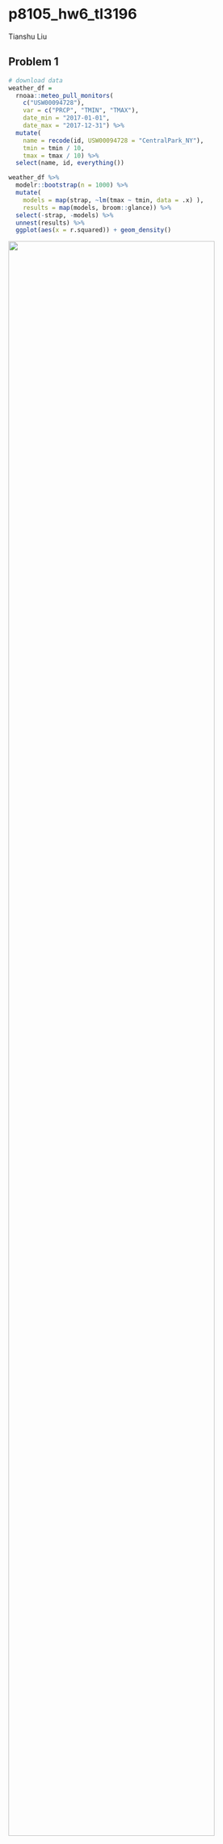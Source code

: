 p8105_hw6_tl3196
================
Tianshu Liu

## Problem 1

``` r
# download data
weather_df = 
  rnoaa::meteo_pull_monitors(
    c("USW00094728"),
    var = c("PRCP", "TMIN", "TMAX"), 
    date_min = "2017-01-01",
    date_max = "2017-12-31") %>%
  mutate(
    name = recode(id, USW00094728 = "CentralPark_NY"),
    tmin = tmin / 10,
    tmax = tmax / 10) %>%
  select(name, id, everything())

weather_df %>% 
  modelr::bootstrap(n = 1000) %>% 
  mutate(
    models = map(strap, ~lm(tmax ~ tmin, data = .x) ),
    results = map(models, broom::glance)) %>% 
  select(-strap, -models) %>% 
  unnest(results) %>% 
  ggplot(aes(x = r.squared)) + geom_density()
```

<img src="p8105_hw6_tl3196_files/figure-gfm/unnamed-chunk-1-1.png" width="90%" />

``` r
weather_df %>% 
  modelr::bootstrap(n = 1000) %>% 
  mutate(
    models = map(strap, ~lm(tmax ~ tmin, data = .x) ),
    results = map(models, broom::tidy)) %>% 
  select(-strap, -models) %>% 
  unnest(results) %>% 
  select(id = `.id`, term, estimate) %>% 
  pivot_wider(
    names_from = term, 
    values_from = estimate) %>% 
  rename(beta0 = `(Intercept)`, beta1 = tmin) %>% 
  mutate(log_b0b1 = log(beta0 * beta1)) %>% 
  ggplot(aes(x = log_b0b1)) + geom_density()
```

<img src="p8105_hw6_tl3196_files/figure-gfm/unnamed-chunk-2-1.png" width="90%" />

## Problem 2

``` r
homicide_df = 
  read_csv("./data/homicide-data.csv") %>% 
  mutate(
    city_state = str_c(city, ", ", state), 
    resolved = as.numeric(disposition == "Closed by arrest"),
    ) %>% 
  filter(
    !(city_state %in% c("Dallas, TX", "Phoenix, AZ", "Kansas City, MO", "Tulsa, AL")),
    victim_race %in% c("White", "Black")
  ) %>% 
  mutate(
    victim_age = as.numeric(victim_age),
    victim_race = fct(victim_race)
  )
  
homicide_df
```

    ## # A tibble: 39,693 × 14
    ##    uid   repor…¹ victi…² victi…³ victi…⁴ victi…⁵ victi…⁶ city  state   lat   lon
    ##    <chr>   <dbl> <chr>   <chr>   <fct>     <dbl> <chr>   <chr> <chr> <dbl> <dbl>
    ##  1 Alb-…  2.01e7 SATTER… VIVIANA White        15 Female  Albu… NM     35.1 -107.
    ##  2 Alb-…  2.01e7 MULA    VIVIAN  White        72 Female  Albu… NM     35.1 -107.
    ##  3 Alb-…  2.01e7 BOOK    GERALD… White        91 Female  Albu… NM     35.2 -107.
    ##  4 Alb-…  2.01e7 MARTIN… GUSTAVO White        56 Male    Albu… NM     35.1 -107.
    ##  5 Alb-…  2.01e7 LUJAN   KEVIN   White        NA Male    Albu… NM     35.1 -107.
    ##  6 Alb-…  2.01e7 GRAY    STEFAN… White        43 Female  Albu… NM     35.1 -107.
    ##  7 Alb-…  2.01e7 DAVID   LARRY   White        52 Male    Albu… NM     NA     NA 
    ##  8 Alb-…  2.01e7 BRITO   ELIZAB… White        22 Female  Albu… NM     35.1 -107.
    ##  9 Alb-…  2.01e7 KING    TEVION  Black        15 Male    Albu… NM     35.1 -107.
    ## 10 Alb-…  2.01e7 BOYKIN  CEDRIC  Black        25 Male    Albu… NM     35.1 -107.
    ## # … with 39,683 more rows, 3 more variables: disposition <chr>,
    ## #   city_state <chr>, resolved <dbl>, and abbreviated variable names
    ## #   ¹​reported_date, ²​victim_last, ³​victim_first, ⁴​victim_race, ⁵​victim_age,
    ## #   ⁶​victim_sex

Fit a logistic regression with resolved vs unresolved as the outcome and
victim age, sex and race as predictors for the city of Baltimore, MD

``` r
# fit logistic regression for Baltimore
balt_logi_reg = 
  homicide_df %>% filter(city_state == "Baltimore, MD") %>% 
  glm(
  formula = resolved ~ victim_age + victim_sex + victim_race, 
  data = .,
  family = binomial()
) 

summary(balt_logi_reg)
```

    ## 
    ## Call:
    ## glm(formula = resolved ~ victim_age + victim_sex + victim_race, 
    ##     family = binomial(), data = .)
    ## 
    ## Deviance Residuals: 
    ##     Min       1Q   Median       3Q      Max  
    ## -1.6223  -0.8958  -0.8688   1.4699   1.6579  
    ## 
    ## Coefficients:
    ##                   Estimate Std. Error z value Pr(>|z|)    
    ## (Intercept)       1.151737   0.236725   4.865 1.14e-06 ***
    ## victim_age       -0.006727   0.003324  -2.024    0.043 *  
    ## victim_sexMale   -0.854463   0.138176  -6.184 6.26e-10 ***
    ## victim_raceBlack -0.841756   0.174716  -4.818 1.45e-06 ***
    ## ---
    ## Signif. codes:  0 '***' 0.001 '**' 0.01 '*' 0.05 '.' 0.1 ' ' 1
    ## 
    ## (Dispersion parameter for binomial family taken to be 1)
    ## 
    ##     Null deviance: 3567.9  on 2752  degrees of freedom
    ## Residual deviance: 3492.7  on 2749  degrees of freedom
    ## AIC: 3500.7
    ## 
    ## Number of Fisher Scoring iterations: 4

``` r
balt_logi_reg %>% broom::tidy() %>% knitr::kable()
```

| term             |   estimate | std.error | statistic |   p.value |
|:-----------------|-----------:|----------:|----------:|----------:|
| (Intercept)      |  1.1517373 | 0.2367248 |  4.865300 | 0.0000011 |
| victim_age       | -0.0067272 | 0.0033235 | -2.024124 | 0.0429574 |
| victim_sexMale   | -0.8544628 | 0.1381762 | -6.183864 | 0.0000000 |
| victim_raceBlack | -0.8417563 | 0.1747162 | -4.817851 | 0.0000015 |

Obtain the estimate and CI of the adjusted odds ratio for solving
homicides comparing male victims to female victims keeping all other
variables fixed.

``` r
# estimate and CI of the adjusted OR for sex = male in solving homicides 
balt_logi_reg %>% 
  broom::tidy() %>% 
  filter(str_detect(term,"Male")) %>% 
  mutate(
    log_or = estimate,
    adj_or = exp(estimate),
    adj_or_ci_low = exp(estimate - 1.96 * std.error),
    adj_or_ci_high = exp(estimate + 1.96 * std.error)
    ) %>% 
  select(log_or, adj_or, adj_or_ci_low, adj_or_ci_high) %>% 
  knitr::kable()
```

|     log_or |    adj_or | adj_or_ci_low | adj_or_ci_high |
|-----------:|----------:|--------------:|---------------:|
| -0.8544628 | 0.4255117 |      0.324559 |      0.5578655 |

Iterate each cities in the data set.

``` r
homicide_or = 
  homicide_df %>% 
  nest(data = -city_state) %>% 
  mutate(
    logi_reg = map(.x = data, ~glm(formula = resolved ~ victim_age + victim_sex + victim_race, data = .x, family = binomial())),
    logi_results = map(logi_reg, broom::tidy)
  ) %>% 
  select(-data, -logi_reg) %>% 
  unnest(logi_results) %>% 
  filter(str_detect(term,"Male")) %>% 
  mutate(
    log_or = estimate,
    adj_or = exp(estimate),
    adj_or_ci_low = exp(estimate - 1.96 * std.error),
    adj_or_ci_high = exp(estimate + 1.96 * std.error)
    ) %>% 
  select(city_state, log_or, adj_or, adj_or_ci_low, adj_or_ci_high)

homicide_or
```

    ## # A tibble: 47 × 5
    ##    city_state          log_or adj_or adj_or_ci_low adj_or_ci_high
    ##    <chr>                <dbl>  <dbl>         <dbl>          <dbl>
    ##  1 Albuquerque, NM  0.570      1.77          0.831          3.76 
    ##  2 Atlanta, GA      0.0000771  1.00          0.684          1.46 
    ##  3 Baltimore, MD   -0.854      0.426         0.325          0.558
    ##  4 Baton Rouge, LA -0.964      0.381         0.209          0.695
    ##  5 Birmingham, AL  -0.139      0.870         0.574          1.32 
    ##  6 Boston, MA      -0.395      0.674         0.356          1.28 
    ##  7 Buffalo, NY     -0.653      0.521         0.290          0.935
    ##  8 Charlotte, NC   -0.123      0.884         0.557          1.40 
    ##  9 Chicago, IL     -0.891      0.410         0.336          0.501
    ## 10 Cincinnati, OH  -0.917      0.400         0.236          0.677
    ## # … with 37 more rows

Create a plot that shows the estimated ORs and CIs for each city.

``` r
homicide_or %>% 
  mutate(
    city_state = fct_reorder(city_state, adj_or)
  ) %>% 
  ggplot(aes(x = city_state, y = adj_or, color = city_state)) + 
  geom_point() + 
  geom_errorbar(aes(ymin = adj_or_ci_low, ymax = adj_or_ci_high)) + 
  theme(legend.position = "none") + 
  theme(axis.text.x = element_text(size=6, angle=45, hjust = 1)) + 
  labs(
    x = "City & State",
    y = "Adjusted Odd Ratio",
    title = "Estimated ORs and CIs Comparing Male to Female Victims"
  )
```

<img src="p8105_hw6_tl3196_files/figure-gfm/unnamed-chunk-7-1.png" width="90%" />

## Problem 3

``` r
# import data from csv file
birthweight_df = 
  read_csv("./data/birthweight.csv") %>% 
  mutate(
    babysex = factor(babysex),
    frace = factor(frace),
    malform = factor(malform),
    mrace = factor(mrace)
  )

# check missing data 
skimr::skim(birthweight_df)
```

|                                                  |                |
|:-------------------------------------------------|:---------------|
| Name                                             | birthweight_df |
| Number of rows                                   | 4342           |
| Number of columns                                | 20             |
| \_\_\_\_\_\_\_\_\_\_\_\_\_\_\_\_\_\_\_\_\_\_\_   |                |
| Column type frequency:                           |                |
| factor                                           | 4              |
| numeric                                          | 16             |
| \_\_\_\_\_\_\_\_\_\_\_\_\_\_\_\_\_\_\_\_\_\_\_\_ |                |
| Group variables                                  | None           |

Data summary

**Variable type: factor**

| skim_variable | n_missing | complete_rate | ordered | n_unique | top_counts                      |
|:--------------|----------:|--------------:|:--------|---------:|:--------------------------------|
| babysex       |         0 |             1 | FALSE   |        2 | 1: 2230, 2: 2112                |
| frace         |         0 |             1 | FALSE   |        5 | 1: 2123, 2: 1911, 4: 248, 3: 46 |
| malform       |         0 |             1 | FALSE   |        2 | 0: 4327, 1: 15                  |
| mrace         |         0 |             1 | FALSE   |        4 | 1: 2147, 2: 1909, 4: 243, 3: 43 |

**Variable type: numeric**

| skim_variable | n_missing | complete_rate |    mean |     sd |     p0 |     p25 |     p50 |     p75 |   p100 | hist  |
|:--------------|----------:|--------------:|--------:|-------:|-------:|--------:|--------:|--------:|-------:|:------|
| bhead         |         0 |             1 |   33.65 |   1.62 |  21.00 |   33.00 |   34.00 |   35.00 |   41.0 | ▁▁▆▇▁ |
| blength       |         0 |             1 |   49.75 |   2.72 |  20.00 |   48.00 |   50.00 |   51.00 |   63.0 | ▁▁▁▇▁ |
| bwt           |         0 |             1 | 3114.40 | 512.15 | 595.00 | 2807.00 | 3132.50 | 3459.00 | 4791.0 | ▁▁▇▇▁ |
| delwt         |         0 |             1 |  145.57 |  22.21 |  86.00 |  131.00 |  143.00 |  157.00 |  334.0 | ▅▇▁▁▁ |
| fincome       |         0 |             1 |   44.11 |  25.98 |   0.00 |   25.00 |   35.00 |   65.00 |   96.0 | ▃▇▅▂▃ |
| gaweeks       |         0 |             1 |   39.43 |   3.15 |  17.70 |   38.30 |   39.90 |   41.10 |   51.3 | ▁▁▂▇▁ |
| menarche      |         0 |             1 |   12.51 |   1.48 |   0.00 |   12.00 |   12.00 |   13.00 |   19.0 | ▁▁▂▇▁ |
| mheight       |         0 |             1 |   63.49 |   2.66 |  48.00 |   62.00 |   63.00 |   65.00 |   77.0 | ▁▁▇▂▁ |
| momage        |         0 |             1 |   20.30 |   3.88 |  12.00 |   18.00 |   20.00 |   22.00 |   44.0 | ▅▇▂▁▁ |
| parity        |         0 |             1 |    0.00 |   0.10 |   0.00 |    0.00 |    0.00 |    0.00 |    6.0 | ▇▁▁▁▁ |
| pnumlbw       |         0 |             1 |    0.00 |   0.00 |   0.00 |    0.00 |    0.00 |    0.00 |    0.0 | ▁▁▇▁▁ |
| pnumsga       |         0 |             1 |    0.00 |   0.00 |   0.00 |    0.00 |    0.00 |    0.00 |    0.0 | ▁▁▇▁▁ |
| ppbmi         |         0 |             1 |   21.57 |   3.18 |  13.07 |   19.53 |   21.03 |   22.91 |   46.1 | ▃▇▁▁▁ |
| ppwt          |         0 |             1 |  123.49 |  20.16 |  70.00 |  110.00 |  120.00 |  134.00 |  287.0 | ▅▇▁▁▁ |
| smoken        |         0 |             1 |    4.15 |   7.41 |   0.00 |    0.00 |    0.00 |    5.00 |   60.0 | ▇▁▁▁▁ |
| wtgain        |         0 |             1 |   22.08 |  10.94 | -46.00 |   15.00 |   22.00 |   28.00 |   89.0 | ▁▁▇▁▁ |

``` r
birthweight_df
```

    ## # A tibble: 4,342 × 20
    ##    babysex bhead blength   bwt delwt fincome frace gaweeks malform menarche
    ##    <fct>   <dbl>   <dbl> <dbl> <dbl>   <dbl> <fct>   <dbl> <fct>      <dbl>
    ##  1 2          34      51  3629   177      35 1        39.9 0             13
    ##  2 1          34      48  3062   156      65 2        25.9 0             14
    ##  3 2          36      50  3345   148      85 1        39.9 0             12
    ##  4 1          34      52  3062   157      55 1        40   0             14
    ##  5 2          34      52  3374   156       5 1        41.6 0             13
    ##  6 1          33      52  3374   129      55 1        40.7 0             12
    ##  7 2          33      46  2523   126      96 2        40.3 0             14
    ##  8 2          33      49  2778   140       5 1        37.4 0             12
    ##  9 1          36      52  3515   146      85 1        40.3 0             11
    ## 10 1          33      50  3459   169      75 2        40.7 0             12
    ## # … with 4,332 more rows, and 10 more variables: mheight <dbl>, momage <dbl>,
    ## #   mrace <fct>, parity <dbl>, pnumlbw <dbl>, pnumsga <dbl>, ppbmi <dbl>,
    ## #   ppwt <dbl>, smoken <dbl>, wtgain <dbl>

``` r
# histogram plot for baby weight
birthweight_df %>% 
  ggplot(aes(x = bwt)) + 
  geom_histogram() + 
  labs(
    x = "Birthweight",
    y = "Count",
    title = "Histogram for Birthweight"
  )
```

<img src="p8105_hw6_tl3196_files/figure-gfm/unnamed-chunk-9-1.png" width="90%" />

``` r
# boxplot for baby weight
birthweight_df %>% 
  ggplot(aes(y = bwt)) + 
  geom_boxplot() + 
  labs(
    y = "Birthweight",
    title = "Boxplot for Birthweight"
  )
```

<img src="p8105_hw6_tl3196_files/figure-gfm/unnamed-chunk-10-1.png" width="90%" />

From the plots, the distribution of `bwt` is almost symmetric and
normal. Thus, no transformation is necessary before regression.

Use `LASSO` to select predictors in the hypothesized model.

``` r
# LASSO
# define response variable & potential predictors 
response <- pull(birthweight_df, bwt)
predictors <- data.matrix(birthweight_df %>% select(-bwt))

library(glmnet)

# perform cross-validation to find optimal lambda value
cv_model <- cv.glmnet(predictors, response, alpha = 1)

# find optimal lambda value that minimizes test MSE
best_lambda <- cv_model$lambda.min
best_lambda
```

    ## [1] 0.9928296

``` r
# produce plot of test MSE by lambda value
plot(cv_model) 
```

<img src="p8105_hw6_tl3196_files/figure-gfm/unnamed-chunk-11-1.png" width="90%" />

``` r
# find coefficients of best model
best_model <- glmnet(predictors, response, alpha = 1, lambda = best_lambda)
coef(best_model)
```

    ## 20 x 1 sparse Matrix of class "dgCMatrix"
    ##                        s0
    ## (Intercept) -6209.0728329
    ## babysex        30.1222861
    ## bhead         134.1516631
    ## blength        76.3148091
    ## delwt           1.1329854
    ## fincome         0.6313574
    ## frace         -11.5587799
    ## gaweeks        11.8777935
    ## malform         .        
    ## menarche       -3.4557365
    ## mheight         5.1343732
    ## momage          3.2209553
    ## mrace         -42.2039320
    ## parity         80.0751177
    ## pnumlbw         .        
    ## pnumsga         .        
    ## ppbmi           .        
    ## ppwt            .        
    ## smoken         -3.5675235
    ## wtgain          2.7523636

Remain the predictors in the hypothesized regression model whose
coefficients is not zero in the table above.

``` r
# hypothesized model
hypo_model = lm(bwt ~ babysex + bhead + blength + delwt + fincome + frace + gaweeks + menarche + mheight + momage + mrace + parity + smoken + wtgain, data = birthweight_df)

# calculate rmse for hypothesized model
rmse(hypo_model, birthweight_df)
```

    ## [1] 271.7855

``` r
# make a plot of model residuals against fitted values
birthweight_df %>% 
  add_predictions(hypo_model) %>% 
  add_residuals(hypo_model) %>% 
  ggplot(aes(x = pred, y = resid)) + 
  geom_point(alpha = .3) + 
  geom_hline(yintercept=0, linetype="dashed", color = "red") + 
  labs(
    x = "Fitted Values",
    y = "Residuals",
    title = "Residuals vs Fitted Values"
  )
```

<img src="p8105_hw6_tl3196_files/figure-gfm/unnamed-chunk-12-1.png" width="90%" />

Compare models using cross validation.

-   One using head circumference, length, sex, and all interactions
    (including the three-way interaction) between these

``` r
# split cross validation df
cv_df = crossv_mc(birthweight_df, 100)

# cross validation 
cv_df = 
  cv_df %>% 
  mutate(
    train = map(train, as.tibble),
    test = map(test, as.tibble)
  ) %>% 
  mutate(
    hypo_model = map(.x = train, ~lm(bwt ~ babysex + bhead + blength + delwt + fincome + frace + gaweeks + menarche + mheight + momage + mrace + parity + smoken + wtgain, data = .x)),
    main_model = map(.x = train, ~lm(bwt ~ blength + gaweeks, data = .x)),
    interact_model = map(.x = train, ~lm(bwt ~ babysex + bhead + blength + babysex * bhead + babysex * blength + bhead * blength + babysex * bhead * blength, data = .x))
  ) %>% 
  mutate(
    rmse_hypo = map2_dbl(.x = hypo_model, .y = test, ~rmse(.x, .y)),
    rmse_main = map2_dbl(.x = main_model, .y = test, ~rmse(.x, .y)),
    rmse_interact = map2_dbl(.x = interact_model, .y = test, ~rmse(.x, .y))
  )

cv_df 
```

    ## # A tibble: 100 × 9
    ##    train    test     .id   hypo_model main_model inter…¹ rmse_…² rmse_…³ rmse_…⁴
    ##    <list>   <list>   <chr> <list>     <list>     <list>    <dbl>   <dbl>   <dbl>
    ##  1 <tibble> <tibble> 001   <lm>       <lm>       <lm>       253.    318.    271.
    ##  2 <tibble> <tibble> 002   <lm>       <lm>       <lm>       287.    365.    308.
    ##  3 <tibble> <tibble> 003   <lm>       <lm>       <lm>       270.    341.    292.
    ##  4 <tibble> <tibble> 004   <lm>       <lm>       <lm>       278.    334.    296.
    ##  5 <tibble> <tibble> 005   <lm>       <lm>       <lm>       271.    323.    288.
    ##  6 <tibble> <tibble> 006   <lm>       <lm>       <lm>       283.    370.    304.
    ##  7 <tibble> <tibble> 007   <lm>       <lm>       <lm>       273.    338.    288.
    ##  8 <tibble> <tibble> 008   <lm>       <lm>       <lm>       270.    324.    283.
    ##  9 <tibble> <tibble> 009   <lm>       <lm>       <lm>       280.    330.    298.
    ## 10 <tibble> <tibble> 010   <lm>       <lm>       <lm>       279.    341.    297.
    ## # … with 90 more rows, and abbreviated variable names ¹​interact_model,
    ## #   ²​rmse_hypo, ³​rmse_main, ⁴​rmse_interact

``` r
# boxplot for 3 models
cv_df %>% 
  select(starts_with("rmse")) %>% 
  pivot_longer(
    everything(),
    names_to = "model",
    values_to = "rmse",
    names_prefix = "rmse_"
  ) %>% 
  mutate(model = fct_inorder(model)) %>% 
  ggplot(aes(x = model, y = rmse)) + 
  geom_boxplot() + 
  labs(
    x = "Models",
    y = "RMSE",
    titles = "RMSE Boxplots for Models"
  )
```

<img src="p8105_hw6_tl3196_files/figure-gfm/unnamed-chunk-13-1.png" width="90%" />

According to the boxplot, the RMSEs are `hypo < interact < main`. Since
a lower RMSE indicates a better fit, the hypothesized model selecting
predictors based on LASSO has the best fit among all models.
